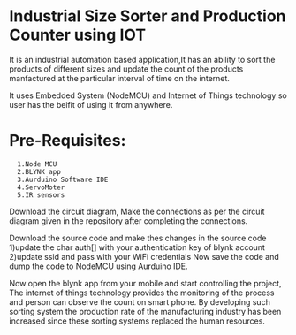 # Industrial Size Sorter and Production Counter using IOT

It is an industrial automation based application,It has an ability to sort the products of different sizes and update the count of the products manfactured at the particular interval of time on the internet.

It uses Embedded System (NodeMCU) and Internet of Things technology so user has the beifit of using it from anywhere.

# Pre-Requisites:
      1.Node MCU
      2.BLYNK app
      3.Aurduino Software IDE
      4.ServoMoter
      5.IR sensors
  
Download the circuit diagram, Make the connections as per the circuit diagram given in the repository after completing the connections.

Download the source code and make thes changes in the source code
            1)update the char auth[] with your authentication key of blynk account
            2)update ssid and pass with your WiFi credentials
Now save the code and dump the code to NodeMCU using Aurduino IDE.

Now open the blynk app from your mobile and start controlling the project, The internet of things technology provides the monitoring of the process and person can observe the count on smart phone. 
By developing such sorting system the production rate of the manufacturing industry has been increased since these sorting systems replaced the human resources.
